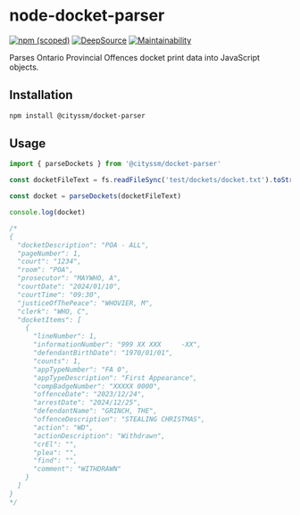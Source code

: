 # node-docket-parser

[![npm (scoped)](https://img.shields.io/npm/v/%40cityssm/docket-parser)](https://www.npmjs.com/package/@cityssm/docket-parser)
[![DeepSource](https://app.deepsource.com/gh/cityssm/node-docket-parser.svg/?label=active+issues&show_trend=true&token=muETDEKU2ZUoWkSe81VYZ-B5)](https://app.deepsource.com/gh/cityssm/node-docket-parser/)
[![Maintainability](https://api.codeclimate.com/v1/badges/80854a0809d920b041fa/maintainability)](https://codeclimate.com/github/cityssm/node-docket-parser/maintainability)

Parses Ontario Provincial Offences docket print data into JavaScript objects.

## Installation

```sh
npm install @cityssm/docket-parser
```

## Usage

```javascript
import { parseDockets } from '@cityssm/docket-parser'

const docketFileText = fs.readFileSync('test/dockets/docket.txt').toString()

const docket = parseDockets(docketFileText)

console.log(docket)

/*
{
  "docketDescription": "POA - ALL",
  "pageNumber": 1,
  "court": "1234",
  "room": "POA",
  "prosecutor": "MAYWHO, A",
  "courtDate": "2024/01/10",
  "courtTime": "09:30",
  "justiceOfThePeace": "WHOVIER, M",
  "clerk": "WHO, C",
  "docketItems": [
    {
      "lineNumber": 1,
      "informationNumber": "999 XX XXX     -XX",
      "defendantBirthDate": "1970/01/01",
      "counts": 1,
      "appTypeNumber": "FA 0",
      "appTypeDescription": "First Appearance",
      "compBadgeNumber": "XXXXX 0000",
      "offenceDate": "2023/12/24",
      "arrestDate": "2024/12/25",
      "defendantName": "GRINCH, THE",
      "offenceDescription": "STEALING CHRISTMAS",
      "action": "WD",
      "actionDescription": "Withdrawn",
      "crEl": "",
      "plea": "",
      "find": "",
      "comment": "WITHDRAWN"
    }
  ]
}
*/
```

